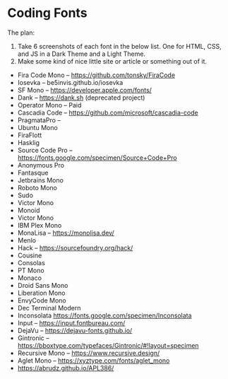 # Coding Fonts

The plan:

1. Take 6 screenshots of each font in the below list. One for HTML, CSS, and JS in a Dark Theme and a Light Theme.
1. Make some kind of nice little site or article or something out of it.

- Fira Code Mono – https://github.com/tonsky/FiraCode
- Iosevka – be5invis.github.io/iosevka
- SF Mono – https://developer.apple.com/fonts/
- Dank – https://dank.sh (deprecated project)
- Operator Mono – Paid
- Cascadia Code – https://github.com/microsoft/cascadia-code
- PragmataPro –
- Ubuntu Mono
- FiraFlott
- Hasklig
- Source Code Pro – https://fonts.google.com/specimen/Source+Code+Pro
- Anonymous Pro
- Fantasque
- Jetbrains Mono
- Roboto Mono
- Sudo
- Victor Mono
- Monoid
- Victor Mono
- IBM Plex Mono
- MonaLisa – https://monolisa.dev/
- Menlo
- Hack – https://sourcefoundry.org/hack/
- Cousine
- Consolas
- PT Mono
- Monaco
- Droid Sans Mono
- Liberation Mono
- EnvyCode Mono
- Dec Terminal Modern
- Inconsolata https://fonts.google.com/specimen/Inconsolata
- Input – https://input.fontbureau.com/
- DejaVu – https://dejavu-fonts.github.io/
- Gintronic – https://bboxtype.com/typefaces/Gintronic/#!layout=specimen
- Recursive Mono – https://www.recursive.design/
- Aglet Mono – https://xyztype.com/fonts/aglet_mono
- https://abrudz.github.io/APL386/
